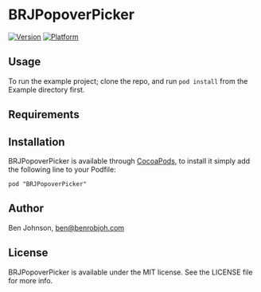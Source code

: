 # BRJPopoverPicker

[![Version](http://cocoapod-badges.herokuapp.com/v/BRJPopoverPicker/badge.png)](http://cocoadocs.org/docsets/BRJPopoverPicker)
[![Platform](http://cocoapod-badges.herokuapp.com/p/BRJPopoverPicker/badge.png)](http://cocoadocs.org/docsets/BRJPopoverPicker)

## Usage

To run the example project; clone the repo, and run `pod install` from the Example directory first.

## Requirements

## Installation

BRJPopoverPicker is available through [CocoaPods](http://cocoapods.org), to install
it simply add the following line to your Podfile:

    pod "BRJPopoverPicker"

## Author

Ben Johnson, ben@benrobjoh.com

## License

BRJPopoverPicker is available under the MIT license. See the LICENSE file for more info.